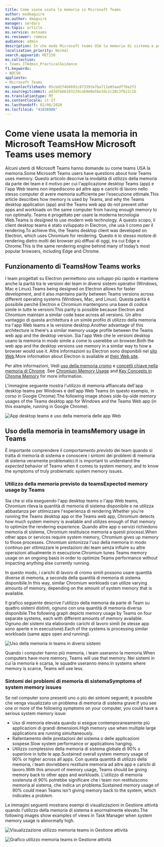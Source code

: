 ```yaml
---
title: Come viene usata la memoria in Microsoft Teams
author: msdmaguire
ms.author: dmaguire
manager: serdars
ms.topic: article
ms.service: msteams
ms.reviewer: ramesa
audience: admin
description: In che modo Microsoft teams USA la memoria di sistema e perché l'utilizzo della memoria è lo stesso tra l'applicazione desktop e l'applicazione Web.
localization_priority: Normal
search.appverid: MET150
ms.collection:
- Teams_ITAdmin_PracticalGuidance
f1.keywords:
- NOCSH
appliesto:
- Microsoft Teams
ms.openlocfilehash: 05cbd2f4b6691c873393a7ba711e03aadf70a2f2
ms.sourcegitcommit: ed3d7ebb193229cab9e0e5be3dc1c28c3f622c1b
ms.translationtype: MT
ms.contentlocale: it-IT
ms.lasthandoff: 02/06/2020
ms.locfileid: "41836986"
---
```

# <a name="how-microsoft-teams-uses-memory"></a><span data-ttu-id="2de79-103">Come viene usata la memoria in Microsoft Teams</span><span class="sxs-lookup"><span data-stu-id="2de79-103">How Microsoft Teams uses memory</span></span>

<span data-ttu-id="2de79-104">Alcuni utenti di Microsoft Teams hanno domande su come teams USA la memoria.</span><span class="sxs-lookup"><span data-stu-id="2de79-104">Some Microsoft Teams users have questions about how Teams uses memory.</span></span> <span data-ttu-id="2de79-105">Questo articolo descrive la modalità di utilizzo della memoria da parte dei team e il motivo per cui l'applicazione desktop Teams (app) e l'app Web teams non impediscono ad altre app e carichi di lavoro nello stesso computer di avere memoria sufficiente per l'esecuzione ottimale.</span><span class="sxs-lookup"><span data-stu-id="2de79-105">This article describes how memory is used by Teams, and why the Teams desktop application (app) and the Teams web app do not prevent other apps and workloads on the same computer from having enough memory to run optimally.</span></span> <span data-ttu-id="2de79-106">Teams è progettato per usare la moderna tecnologia Web.</span><span class="sxs-lookup"><span data-stu-id="2de79-106">Teams is designed to use modern web technology.</span></span> <span data-ttu-id="2de79-107">A questo scopo, il client desktop teams è stato sviluppato in Electron, che usa il cromo per il rendering.</span><span class="sxs-lookup"><span data-stu-id="2de79-107">To achieve this, the Teams desktop client was developed on Electron, which uses Chromium for rendering.</span></span> <span data-ttu-id="2de79-108">Questo è lo stesso motore di rendering dietro molti dei browser più diffusi di oggi, tra cui Edge e Chrome.</span><span class="sxs-lookup"><span data-stu-id="2de79-108">This is the same rendering engine behind many of today’s most popular browsers, including Edge and Chrome.</span></span>

## <a name="how-teams-works"></a><span data-ttu-id="2de79-109">Funzionamento di Teams</span><span class="sxs-lookup"><span data-stu-id="2de79-109">How Teams works</span></span>

<span data-ttu-id="2de79-110">I team progettati su Electron permettono uno sviluppo più rapido e mantiene anche la parità tra le versioni dei team in diversi sistemi operativi (Windows, Mac e Linux).</span><span class="sxs-lookup"><span data-stu-id="2de79-110">Teams being designed on Electron allows for faster development, and it also maintains parity between Teams versions across different operating systems (Windows, Mac, and Linux).</span></span> <span data-ttu-id="2de79-111">Questa parità è possibile perché Electron e Chromium mantengono una base di codice simile in tutte le versioni.</span><span class="sxs-lookup"><span data-stu-id="2de79-111">This parity is possible because Electron and Chromium maintain a similar code base across all versions.</span></span> <span data-ttu-id="2de79-112">Un altro vantaggio di questa architettura è un simile profilo di utilizzo della memoria tra l'app Web teams e la versione desktop.</span><span class="sxs-lookup"><span data-stu-id="2de79-112">Another advantage of this architecture is there's a similar memory usage profile between the Teams web app and the desktop version.</span></span> <span data-ttu-id="2de79-113">Sia l'app Web che le versioni desktop usano la memoria in modo simile a come lo userebbe un browser.</span><span class="sxs-lookup"><span data-stu-id="2de79-113">Both the web app and the desktop versions use memory in a similar way to how a browser would use it.</span></span> <span data-ttu-id="2de79-114">Altre informazioni su Electron sono disponibili nel [sito Web](https://electronjs.org/).</span><span class="sxs-lookup"><span data-stu-id="2de79-114">More information about Electron is available at [their Web site](https://electronjs.org/).</span></span>

<span data-ttu-id="2de79-115">Per altre informazioni, Vedi [uso della memoria cromo](https://www.chromium.org/developers/memory-usage-backgrounder) e [concetti chiave nella memoria di Chrome](https://chromium.googlesource.com/chromium/src.git/+/master/docs/memory/key_concepts.md) .</span><span class="sxs-lookup"><span data-stu-id="2de79-115">See [Chromium Memory Usage](https://www.chromium.org/developers/memory-usage-backgrounder) and [Key Concepts in Chrome Memory](https://chromium.googlesource.com/chromium/src.git/+/master/docs/memory/key_concepts.md) for more information.</span></span>

<span data-ttu-id="2de79-116">L'immagine seguente mostra l'utilizzo di memoria affiancata dell'app desktop teams per Windows e dell'app Web Teams (in questo esempio, in corso in Google Chrome).</span><span class="sxs-lookup"><span data-stu-id="2de79-116">The following image shows side-by-side memory usages of the Teams desktop app for Windows and the Teams Web app (in this example, running in Google Chrome).</span></span>

![App desktop teams e uso della memoria delle app Web](media/teams-memory-clientweb.png)

## <a name="memory-usage-in-teams"></a><span data-ttu-id="2de79-118">Uso della memoria in teams</span><span class="sxs-lookup"><span data-stu-id="2de79-118">Memory usage in Teams</span></span>

<span data-ttu-id="2de79-119">È importante comprendere il comportamento *previsto* dei team quando si tratta di memoria di sistema e conoscere i sintomi dei problemi di memoria di sistema veramente problematici.</span><span class="sxs-lookup"><span data-stu-id="2de79-119">It is important to understand the *expected* behavior of Teams when it comes to system memory, and to know the symptoms of truly problematic system memory issues.</span></span>

### <a name="expected-memory-usage-by-teams"></a><span data-ttu-id="2de79-120">Utilizzo della memoria previsto da teams</span><span class="sxs-lookup"><span data-stu-id="2de79-120">Expected memory usage by Teams</span></span>

<span data-ttu-id="2de79-121">Sia che si stia eseguendo l'app desktop teams o l'app Web teams, Chromium rileva la quantità di memoria di sistema disponibile e ne utilizza abbastanza per ottimizzare l'esperienza di rendering.</span><span class="sxs-lookup"><span data-stu-id="2de79-121">Whether you're running the Teams desktop app or the Teams web app, Chromium detects how much system memory is available and utilizes enough of that memory to optimize the rendering experience.</span></span> <span data-ttu-id="2de79-122">Quando altre app o servizi richiedono memoria di sistema, Chromium restituisce memoria a questi processi.</span><span class="sxs-lookup"><span data-stu-id="2de79-122">When other apps or services require system memory, Chromium gives up memory to those processes.</span></span> <span data-ttu-id="2de79-123">Chromium sintonizza l'uso della memoria in modo continuo per ottimizzare le prestazioni dei team senza influire su altre operazioni attualmente in esecuzione.</span><span class="sxs-lookup"><span data-stu-id="2de79-123">Chromium tunes Teams memory usage on an ongoing basis in order to optimize Teams performance without impacting anything else currently running.</span></span>

<span data-ttu-id="2de79-124">In questo modo, i carichi di lavoro di cromo simili possono usare quantità diverse di memoria, a seconda della quantità di memoria di sistema disponibile.</span><span class="sxs-lookup"><span data-stu-id="2de79-124">In this way, similar Chromium workloads can utilize varying amounts of memory, depending on the amount of system memory that is available.</span></span>

<span data-ttu-id="2de79-125">Il grafico seguente descrive l'utilizzo della memoria da parte di Team su quattro sistemi distinti, ognuno con una quantità di memoria diversa disponibile.</span><span class="sxs-lookup"><span data-stu-id="2de79-125">The following graph depicts memory usage by Teams on four separate systems, each with different amounts of memory available.</span></span> <span data-ttu-id="2de79-126">Ognuno dei sistemi sta elaborando carichi di lavoro simili (le stesse app sono aperte e in esecuzione).</span><span class="sxs-lookup"><span data-stu-id="2de79-126">Each of the systems is processing similar workloads (same apps open and running).</span></span>

![Uso della memoria in teams in diversi sistemi](media/teams-memory-usage.png)

<span data-ttu-id="2de79-128">Quando i computer hanno più memoria, i team useranno la memoria.</span><span class="sxs-lookup"><span data-stu-id="2de79-128">When computers have more memory, Teams will use that memory.</span></span> <span data-ttu-id="2de79-129">Nei sistemi in cui la memoria è scarsa, le squadre useranno meno.</span><span class="sxs-lookup"><span data-stu-id="2de79-129">In systems where memory is scarce, Teams will use less.</span></span> 

### <a name="symptoms-of-system-memory-issues"></a><span data-ttu-id="2de79-130">Sintomi dei problemi di memoria di sistema</span><span class="sxs-lookup"><span data-stu-id="2de79-130">Symptoms of system memory issues</span></span>

<span data-ttu-id="2de79-131">Se nel computer sono presenti uno o più dei sintomi seguenti, è possibile che venga visualizzato un problema di memoria di sistema grave:</span><span class="sxs-lookup"><span data-stu-id="2de79-131">If you see one or more of the following symptoms on your computer, you could have a serious system memory issue:</span></span>

- <span data-ttu-id="2de79-132">Uso di memoria elevata quando si esegue contemporaneamente più applicazioni di grandi dimensioni.</span><span class="sxs-lookup"><span data-stu-id="2de79-132">High memory use when multiple large applications are running simultaneously.</span></span>
- <span data-ttu-id="2de79-133">Rallentamento delle prestazioni del sistema o delle applicazioni sospese.</span><span class="sxs-lookup"><span data-stu-id="2de79-133">Slow system performance or applications hanging.</span></span>
- <span data-ttu-id="2de79-134">Utilizzo complessivo della memoria di sistema globale di 90% o superiore in tutte le app.</span><span class="sxs-lookup"><span data-stu-id="2de79-134">Sustained overall system memory usage of 90% or higher across all apps.</span></span> <span data-ttu-id="2de79-135">Con questa quantità di utilizzo della memoria, i team dovrebbero restituire memoria ad altre app e carichi di lavoro.</span><span class="sxs-lookup"><span data-stu-id="2de79-135">With this amount of memory usage, Teams should be giving memory back to other apps and workloads.</span></span> <span data-ttu-id="2de79-136">L'utilizzo di memoria sostenuta di 90% potrebbe significare che i team non restituiscono memoria al sistema, che indica un problema.</span><span class="sxs-lookup"><span data-stu-id="2de79-136">Sustained memory usage of 90% could mean Teams isn't giving memory back to the system, which indicates a problem.</span></span>

<span data-ttu-id="2de79-137">Le immagini seguenti mostrano esempi di visualizzazioni in Gestione attività quando l'utilizzo della memoria di sistema è anormalmente elevato.</span><span class="sxs-lookup"><span data-stu-id="2de79-137">The following images show examples of views in Task Manager when system memory usage is abnormally high.</span></span>

![Visualizzazione utilizzo memoria teams in Gestione attività](media/teams-memory-high-mem-process-list.png)

![Grafico utilizzo memoria teams in Gestione attività](media/teams-memory-high-mem-process-list2.png)
